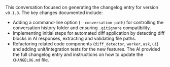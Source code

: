 This conversation focused on generating the changelog entry for version `v0.1.3`. The key changes documented include:
*   Adding a command-line option (`--conversation-path`) for controlling the conversation history folder and ensuring `.gitignore` compatibility.
*   Implementing initial steps for automated diff application by detecting diff blocks in AI responses, extracting and validating file paths.
*   Refactoring related code components (`diff_detector`, `worker`, `ask`, `ui`) and adding unit/integration tests for the new features.
The AI provided the full changelog entry and instructions on how to update the `CHANGELOG.md` file.